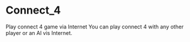 # Connect_4
Play connect 4 game via Internet
You can play connect 4 with any other player or an AI vis Internet.
